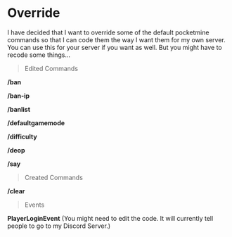 # Override
I have decided that I want to override some of the default pocketmine commands so that I can code them the way I want them for my own server. You can use this for your server if you want as well. But you might have to recode some things...

>Edited Commands

**/ban**

**/ban-ip**

**/banlist**

**/defaultgamemode**

**/difficulty**

**/deop**

**/say**

>Created Commands

**/clear**

>Events

**PlayerLoginEvent** (You might need to edit the code. It will currently tell people to go to my Discord Server.)
